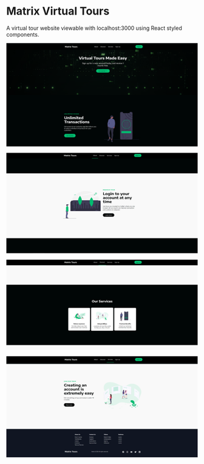 # Matrix Virtual Tours

A virtual tour website viewable with localhost:3000 using React styled components.

![Hero](https://github.com/devinenoise/virtual-tour-react/blob/main/src/images/Screenshots/matrix%201a.png)

![Second](https://github.com/devinenoise/virtual-tour-react/blob/main/src/images/Screenshots/matrix%202a.png)

![Services](https://github.com/devinenoise/virtual-tour-react/blob/main/src/images/Screenshots/matrix%203a.png)

![Footer](https://github.com/devinenoise/virtual-tour-react/blob/main/src/images/Screenshots/matrix%204a.png)
